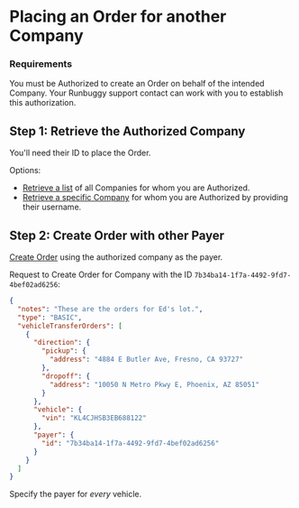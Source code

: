 # Placing an Order for another Company

### Requirements
You must be Authorized to create an Order on behalf of the intended Company. Your Runbuggy support contact
 can work with you to establish this authorization.

## Step 1: Retrieve the Authorized Company 
You'll need their ID to place the Order.

Options:
* [Retrieve a list](https://runbuggy.docs.stoplight.io/reference/companies/companies/getcompaniesthatauthorizedcompanyusingget) of all Companies for whom you are Authorized.
* [Retrieve a specific Company](https://runbuggy.docs.stoplight.io/reference/companies/companies/getcompaniesthatauthorizedcompanyidbyuseridusingget) for whom you are Authorized by providing their username.

## Step 2: Create Order with other Payer
[Create Order](https://runbuggy.docs.stoplight.io/reference/orders/orders/createorderusingpost) using the authorized
 company as the payer.

Request to Create Order for Company with the ID `7b34ba14-1f7a-4492-9fd7-4bef02ad6256`:
```json
{
  "notes": "These are the orders for Ed's lot.",
  "type": "BASIC",
  "vehicleTransferOrders": [
    {
      "direction": {
        "pickup": {
          "address": "4884 E Butler Ave, Fresno, CA 93727"
        },
        "dropoff": {
          "address": "10050 N Metro Pkwy E, Phoenix, AZ 85051"
        }
      },
      "vehicle": {
        "vin": "KL4CJHSB3EB688122"
      },
      "payer": {
        "id": "7b34ba14-1f7a-4492-9fd7-4bef02ad6256"
      }   
    }
  ]
}
```

Specify the payer for *every* vehicle.